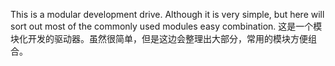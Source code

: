 This is a modular development drive. Although it is very simple, but here will sort out most of the commonly used modules easy combination.
这是一个模块化开发的驱动器。虽然很简单，但是这边会整理出大部分，常用的模块方便组合。
